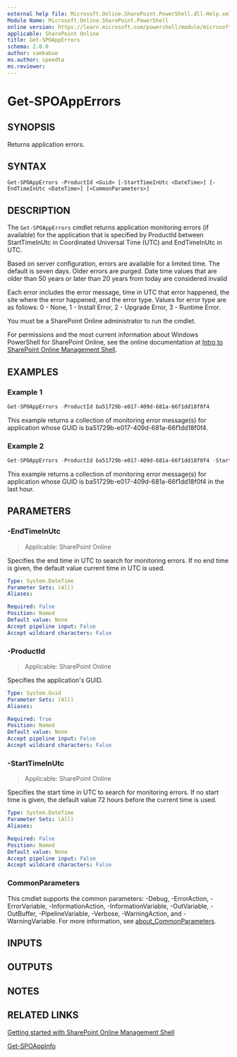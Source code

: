 ```yaml
---
external help file: Microsoft.Online.SharePoint.PowerShell.dll-Help.xml
Module Name: Microsoft.Online.SharePoint.PowerShell
online version: https://learn.microsoft.com/powershell/module/microsoft.online.sharepoint.powershell/get-spoapperrors
applicable: SharePoint Online
title: Get-SPOAppErrors
schema: 2.0.0
author: samkabue
ms.author: speedta
ms.reviewer:
---
```


# Get-SPOAppErrors

## SYNOPSIS

Returns application errors.

## SYNTAX

```
Get-SPOAppErrors -ProductId <Guid> [-StartTimeInUtc <DateTime>] [-EndTimeInUtc <DateTime>] [<CommonParameters>]
```

## DESCRIPTION

The `Get-SPOAppErrors` cmdlet returns application monitoring errors (if available) for the application that is specified by ProductId between StartTimeInUtc in Coordinated Universal Time (UTC) and EndTimeInUtc in UTC.

Based on server configuration, errors are available for a limited time.
The default is seven days.
Older errors are purged.
Date time values that are older than 50 years or later than 20 years from today are considered invalid

Each error includes the error message, time in UTC that error happened, the site where the error happened, and the error type.
Values for error type are as follows: 0 - None, 1 - Install Error, 2 - Upgrade Error, 3 - Runtime Error.

You must be a SharePoint Online administrator to run the cmdlet.

For permissions and the most current information about Windows PowerShell for SharePoint Online, see the online documentation at [Intro to SharePoint Online Management Shell](/powershell/sharepoint/sharepoint-online/introduction-sharepoint-online-management-shell).

## EXAMPLES

### Example 1

```powershell
Get-SPOAppErrors -ProductId ba51729b-e017-409d-681a-66f1dd18f0f4
```

This example returns a collection of monitoring error message(s) for application whose GUID is ba51729b-e017-409d-681a-66f1dd18f0f4.

### Example 2

```powershell
Get-SPOAppErrors -ProductId ba51729b-e017-409d-681a-66f1dd18f0f4 -StartTimeInUtc (Get-Date).AddHours(-1).ToUniversalTime()
```

This example returns a collection of monitoring error message(s) for application whose GUID is ba51729b-e017-409d-681a-66f1dd18f0f4 in the last hour.

## PARAMETERS

### -EndTimeInUtc

> Applicable: SharePoint Online

Specifies the end time in UTC to search for monitoring errors. If no end time is given, the default value current time in UTC is used.

```yaml
Type: System.DateTime
Parameter Sets: (All)
Aliases:

Required: False
Position: Named
Default value: None
Accept pipeline input: False
Accept wildcard characters: False
```

### -ProductId

> Applicable: SharePoint Online

Specifies the application's GUID.

```yaml
Type: System.Guid
Parameter Sets: (All)
Aliases:

Required: True
Position: Named
Default value: None
Accept pipeline input: False
Accept wildcard characters: False
```

### -StartTimeInUtc

> Applicable: SharePoint Online

Specifies the start time in UTC to search for monitoring errors. If no start time is given, the default value 72 hours before the current time is used.

```yaml
Type: System.DateTime
Parameter Sets: (All)
Aliases:

Required: False
Position: Named
Default value: None
Accept pipeline input: False
Accept wildcard characters: False
```

### CommonParameters

This cmdlet supports the common parameters: -Debug, -ErrorAction, -ErrorVariable, -InformationAction, -InformationVariable, -OutVariable, -OutBuffer, -PipelineVariable, -Verbose, -WarningAction, and -WarningVariable. For more information, see [about_CommonParameters](https://go.microsoft.com/fwlink/?LinkID=113216).

## INPUTS

## OUTPUTS

## NOTES

## RELATED LINKS

[Getting started with SharePoint Online Management Shell](/powershell/sharepoint/sharepoint-online/connect-sharepoint-online)

[Get-SPOAppInfo](Get-SPOAppInfo.md)

